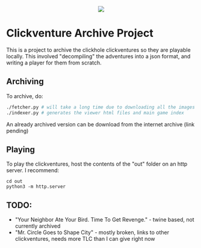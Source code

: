 <p align="center">
  <img src="https://user-images.githubusercontent.com/3506025/194772968-953b551e-c910-492c-b117-13dd60a4d537.png">
</p>

# Clickventure Archive Project

This is a project to archive the clickhole clickventures so they are playable locally. This involved "decompiling" the adventures into a json format, and writing a player for them from scratch.

## Archiving

To archive, do:

```bash
./fetcher.py # will take a long time due to downloading all the images
./indexer.py # generates the viewer html files and main game index
```

An already archived version can be download from the internet archive (link pending)

## Playing

To play the clickventures, host the contents of the "out" folder on an http server. I recommend:

```
cd out
python3 -m http.server
```

## TODO:

 - "Your Neighbor Ate Your Bird. Time To Get Revenge." - twine based, not currently archived
 - "Mr. Circle Goes to Shape City" - mostly broken, links to other clickventures, needs more TLC than I can give right now
